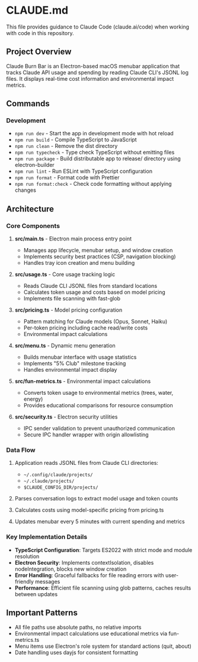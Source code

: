 # CLAUDE.md

This file provides guidance to Claude Code (claude.ai/code) when working with code in this repository.

## Project Overview

Claude Burn Bar is an Electron-based macOS menubar application that tracks Claude API usage and spending by reading Claude CLI's JSONL log files. It displays real-time cost information and environmental impact metrics.

## Commands

### Development

- `npm run dev` - Start the app in development mode with hot reload
- `npm run build` - Compile TypeScript to JavaScript
- `npm run clean` - Remove the dist directory
- `npm run typecheck` - Type check TypeScript without emitting files
- `npm run package` - Build distributable app to release/ directory using electron-builder
- `npm run lint` - Run ESLint with TypeScript configuration
- `npm run format` - Format code with Prettier
- `npm run format:check` - Check code formatting without applying changes

## Architecture

### Core Components

1. **src/main.ts** - Electron main process entry point
   - Manages app lifecycle, menubar setup, and window creation
   - Implements security best practices (CSP, navigation blocking)
   - Handles tray icon creation and menu building

2. **src/usage.ts** - Core usage tracking logic
   - Reads Claude CLI JSONL files from standard locations
   - Calculates token usage and costs based on model pricing
   - Implements file scanning with fast-glob

3. **src/pricing.ts** - Model pricing configuration
   - Pattern matching for Claude models (Opus, Sonnet, Haiku)
   - Per-token pricing including cache read/write costs
   - Environmental impact calculations

4. **src/menu.ts** - Dynamic menu generation
   - Builds menubar interface with usage statistics
   - Implements "5% Club" milestone tracking
   - Handles environmental impact display

5. **src/fun-metrics.ts** - Environmental impact calculations
   - Converts token usage to environmental metrics (trees, water, energy)
   - Provides educational comparisons for resource consumption

6. **src/security.ts** - Electron security utilities
   - IPC sender validation to prevent unauthorized communication
   - Secure IPC handler wrapper with origin allowlisting

### Data Flow

1. Application reads JSONL files from Claude CLI directories:
   - `~/.config/claude/projects/`
   - `~/.claude/projects/`
   - `$CLAUDE_CONFIG_DIR/projects/`

2. Parses conversation logs to extract model usage and token counts

3. Calculates costs using model-specific pricing from pricing.ts

4. Updates menubar every 5 minutes with current spending and metrics

### Key Implementation Details

- **TypeScript Configuration**: Targets ES2022 with strict mode and module resolution
- **Electron Security**: Implements contextIsolation, disables nodeIntegration, blocks new window creation
- **Error Handling**: Graceful fallbacks for file reading errors with user-friendly messages
- **Performance**: Efficient file scanning using glob patterns, caches results between updates

## Important Patterns

- All file paths use absolute paths, no relative imports
- Environmental impact calculations use educational metrics via fun-metrics.ts
- Menu items use Electron's role system for standard actions (quit, about)
- Date handling uses dayjs for consistent formatting
